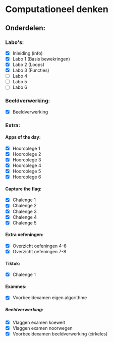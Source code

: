 # Computationeel denken
## Onderdelen:
### Labo's:
- [x] Inleiding (info)
- [x] Labo 1 (Basis bewekringen)
- [x] Labo 2 (Loops)
- [x] Labo 3 (Functies)
- [ ] Labo 4
- [ ] Labo 5
- [ ] Labo 6

### Beeldverwerking:
- [x] Beeldverwerking

### Extra:
#### Apps of the day:
- [x] Hoorcolege 1
- [x] Hoorcolege 2
- [x] Hoorcolege 3
- [x] Hoorcolege 4
- [x] Hoorcolege 5
- [x] Hoorcolege 6

#### Capture the flag:
- [x] Chalenge 1
- [x] Chalenge 2
- [x] Chalenge 3
- [x] Chalenge 4
- [x] Chalenge 5

#### Extra oefeningen:
- [x] Overzicht oefeningen 4-6
- [x] Overzicht oefeningen 7-8

#### Tiktok:
- [x] Chalenge 1

#### Examnes:
- [x] Voorbeeldexamen eigen algorithme

##### Beeldverwerking:
- [x] Vlaggen examen koeweit
- [x] Vlaggen examen noorwegen
- [x] Voorbeeldexamen beeldverwerking (cirkeles)
